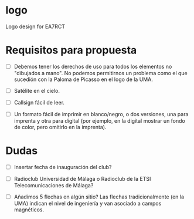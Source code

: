 # logo
Logo design for EA7RCT


# Requisitos para propuesta

- [ ] Debemos tener los derechos de uso para todos los elementos no "dibujados a mano". No podemos permitirnos un problema como el que sucedión con la Paloma de Picasso en el logo de la UMA.
- [ ] Satélite en el cielo.
- [ ] Callsign fácil de leer.
- [ ] Un formato fácil de imprimir en blanco/negro, o dos versiones, una para imprenta y otra para digital (por ejemplo, en la digital mostrar un fondo de color, pero omitirlo en la imprenta).



# Dudas

- [ ] Insertar fecha de inauguración del club?
- [ ] Radioclub Universidad de Málaga o Radioclub de la ETSI Telecomunicaciones de Málaga?
- [ ] Añadimos 5 flechas en algún sitio? Las flechas tradicionalmente (en la UMA) indican el nivel de ingeniería y van asociado a campos magnéticos.


